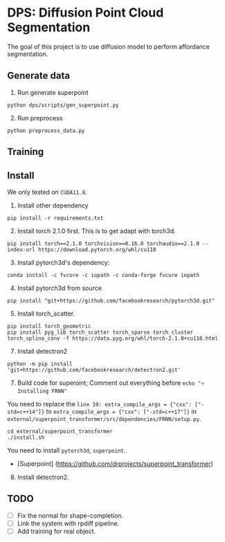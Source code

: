 # DPS: Diffusion Point Cloud Segmentation

The goal of this project is to use diffusion model to perform affordance segmentation.

## Generate data

1. Run generate superpoint

```
python dps/scripts/gen_superpoint.py
```

2. Run preprocess

```
python preprocess_data.py
```

## Training

## Install

We only tested on `CUDA11.8`.

1. Install other dependency
```
pip install -r requirements.txt
```

2. Install torch 2.1.0 first. This is to get adapt with torch3d.

```
pip install torch==2.1.0 torchvision==0.16.0 torchaudio==2.1.0 --index-url https://download.pytorch.org/whl/cu118
```

3. Install pytorch3d's dependency:
```
conda install -c fvcore -c iopath -c conda-forge fvcore iopath
```

4. Install pytorch3d from source
```
pip install "git+https://github.com/facebookresearch/pytorch3d.git"
```

5. Install torch_scatter.
```
pip install torch_geometric
pip install pyg_lib torch_scatter torch_sparse torch_cluster torch_spline_conv -f https://data.pyg.org/whl/torch-2.1.0+cu118.html
```

7. Install detectron2
```
python -m pip install 'git+https://github.com/facebookresearch/detectron2.git'
```

7. Build code for superoint; Comment out everything before `echo "⭐ Installing FRNN"`

You need to replace the `line 19: extra_compile_args = {"cxx": ["-std=c++14"]}` to `extra_compile_args = {"cxx": ["-std=c++17"]}` in `external/superpoint_transformer/src/dependencies/FRNN/setup.py`.

```
cd external/superpoint_transformer
./install.sh
```

You need to install `pytorch3d`, `superpoint`.

- [Superpoint] (https://github.com/drprojects/superpoint_transformer)

8. Install detectron2.

## TODO

- [ ] Fix the normal for shape-completion.
- [ ] Link the system with rpdiff pipeline.
- [ ] Add training for real object.
